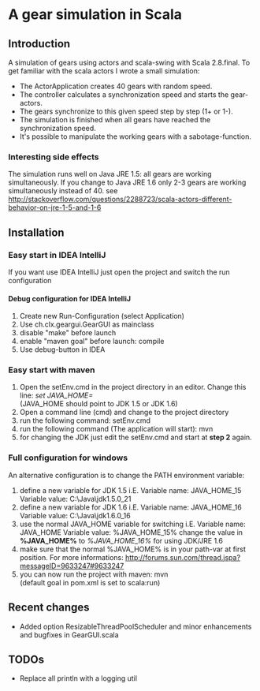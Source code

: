 A gear simulation in Scala
========

## Introduction
A simulation of gears using actors and scala-swing with Scala 2.8.final.
To get familiar with the scala actors I wrote a small simulation:

- The ActorApplication creates 40 gears with random speed.
- The controller calculates a synchronization speed and starts the gear-actors.
- The gears synchronize to this given speed step by step (1+ or 1-).
- The simulation is finished when all gears have reached the synchronization speed.
- It's possible to manipulate the working gears with a sabotage-function.

### Interesting side effects
The simulation runs well on Java JRE 1.5: all gears are working simultaneously.
If you change to Java JRE 1.6 only 2-3 gears are working simultaneously instead of 40.
see http://stackoverflow.com/questions/2288723/scala-actors-different-behavior-on-jre-1-5-and-1-6

## Installation

### Easy start in IDEA IntelliJ
If you want use IDEA IntelliJ just open the project and switch the run configuration

#### Debug configuration for IDEA IntelliJ
1.  Create new Run-Configuration (select Application)
2.  Use ch.clx.geargui.GearGUI as mainclass
3.  disable "make" before launch
4.  enable "maven goal" before launch: compile
5.  Use debug-button in IDEA

### Easy start with maven
1.  Open the setEnv.cmd in the project directory in an editor. Change this line: <i>set JAVA_HOME=</i>
    <br />(JAVA_HOME should point to JDK 1.5 or JDK 1.6)
2.  Open a command line (cmd) and change to the project directory
3.  run the following command: 
        setEnv.cmd
4.  run the following command (The application will start): 
        mvn
5.  for changing the JDK just edit the setEnv.cmd and start at <b>step 2</b> again.

### Full configuration for windows
An alternative configuration is to change the PATH environment variable:

1.  define a new variable for JDK 1.5 i.E.
        Variable name: JAVA_HOME_15
        Variable value: C:\Java\jdk1.5.0_21
2.  define a new variable for JDK 1.6 i.E.
        Variable name: JAVA_HOME_16
        Variable value: C:\Java\jdk1.6.0_16
3.  use the normal JAVA_HOME variable for switching i.E.
        Variable name: JAVA_HOME
        Variable value: %JAVA_HOME_15%
    change the value in <b>%JAVA_HOME%</b> to <i>%JAVA_HOME_16%</i> for using JDK/JRE 1.6
4.  make sure that the normal %JAVA_HOME% is in your path-var at first position. For more informations: http://forums.sun.com/thread.jspa?messageID=9633247#9633247
5.  you can now run the project with maven: mvn 
    <br />(default goal in pom.xml is set to scala:run)

## Recent changes
- Added option ResizableThreadPoolScheduler and minor enhancements and bugfixes in GearGUI.scala

## TODOs
- Replace all println with a logging util
